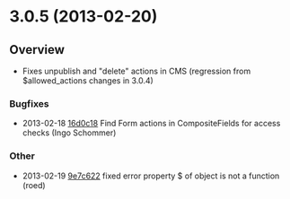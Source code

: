 # 3.0.5 (2013-02-20)

## Overview

 * Fixes unpublish and "delete" actions in CMS (regression from $allowed_actions changes in 3.0.4)

### Bugfixes

 * 2013-02-18 [16d0c18](https://github.com/silverstripe/sapphire/commit/16d0c18) Find Form actions in CompositeFields for access checks (Ingo Schommer)

### Other

 * 2013-02-19 [9e7c622](https://github.com/silverstripe/sapphire/commit/9e7c622) fixed error property $ of object is not a function (roed)